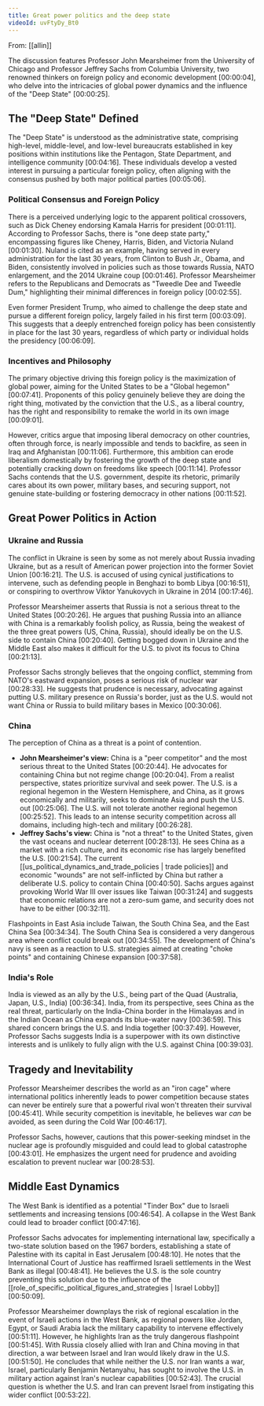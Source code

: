 ```yaml
---
title: Great power politics and the deep state
videoId: uvFtyDy_Bt0
---
```


From: [[allin]] <br/> 

The discussion features Professor John Mearsheimer from the University of Chicago and Professor Jeffrey Sachs from Columbia University, two renowned thinkers on foreign policy and economic development <a class="yt-timestamp" data-t="00:00:04">[00:00:04]</a>, who delve into the intricacies of global power dynamics and the influence of the "Deep State" <a class="yt-timestamp" data-t="00:00:25">[00:00:25]</a>.

## The "Deep State" Defined

The "Deep State" is understood as the administrative state, comprising high-level, middle-level, and low-level bureaucrats established in key positions within institutions like the Pentagon, State Department, and intelligence community <a class="yt-timestamp" data-t="00:04:16">[00:04:16]</a>. These individuals develop a vested interest in pursuing a particular foreign policy, often aligning with the consensus pushed by both major political parties <a class="yt-timestamp" data-t="00:05:06">[00:05:06]</a>.

### Political Consensus and Foreign Policy

There is a perceived underlying logic to the apparent political crossovers, such as Dick Cheney endorsing Kamala Harris for president <a class="yt-timestamp" data-t="00:01:11">[00:01:11]</a>. According to Professor Sachs, there is "one deep state party," encompassing figures like Cheney, Harris, Biden, and Victoria Nuland <a class="yt-timestamp" data-t="00:01:30">[00:01:30]</a>. Nuland is cited as an example, having served in every administration for the last 30 years, from Clinton to Bush Jr., Obama, and Biden, consistently involved in policies such as those towards Russia, NATO enlargement, and the 2014 Ukraine coup <a class="yt-timestamp" data-t="00:01:46">[00:01:46]</a>. Professor Mearsheimer refers to the Republicans and Democrats as "Tweedle Dee and Tweedle Dum," highlighting their minimal differences in foreign policy <a class="yt-timestamp" data-t="00:02:55">[00:02:55]</a>.

Even former President Trump, who aimed to challenge the deep state and pursue a different foreign policy, largely failed in his first term <a class="yt-timestamp" data-t="00:03:09">[00:03:09]</a>. This suggests that a deeply entrenched foreign policy has been consistently in place for the last 30 years, regardless of which party or individual holds the presidency <a class="yt-timestamp" data-t="00:06:09">[00:06:09]</a>.

### Incentives and Philosophy

The primary objective driving this foreign policy is the maximization of global power, aiming for the United States to be a "Global hegemon" <a class="yt-timestamp" data-t="00:07:41">[00:07:41]</a>. Proponents of this policy genuinely believe they are doing the right thing, motivated by the conviction that the U.S., as a liberal country, has the right and responsibility to remake the world in its own image <a class="yt-timestamp" data-t="00:09:01">[00:09:01]</a>.

However, critics argue that imposing liberal democracy on other countries, often through force, is nearly impossible and tends to backfire, as seen in Iraq and Afghanistan <a class="yt-timestamp" data-t="00:11:06">[00:11:06]</a>. Furthermore, this ambition can erode liberalism domestically by fostering the growth of the deep state and potentially cracking down on freedoms like speech <a class="yt-timestamp" data-t="00:11:14">[00:11:14]</a>. Professor Sachs contends that the U.S. government, despite its rhetoric, primarily cares about its own power, military bases, and securing support, not genuine state-building or fostering democracy in other nations <a class="yt-timestamp" data-t="00:11:52">[00:11:52]</a>.

## Great Power Politics in Action

### Ukraine and Russia

The conflict in Ukraine is seen by some as not merely about Russia invading Ukraine, but as a result of American power projection into the former Soviet Union <a class="yt-timestamp" data-t="00:16:21">[00:16:21]</a>. The U.S. is accused of using cynical justifications to intervene, such as defending people in Benghazi to bomb Libya <a class="yt-timestamp" data-t="00:16:51">[00:16:51]</a>, or conspiring to overthrow Viktor Yanukovych in Ukraine in 2014 <a class="yt-timestamp" data-t="00:17:46">[00:17:46]</a>.

Professor Mearsheimer asserts that Russia is not a serious threat to the United States <a class="yt-timestamp" data-t="00:20:26">[00:20:26]</a>. He argues that pushing Russia into an alliance with China is a remarkably foolish policy, as Russia, being the weakest of the three great powers (US, China, Russia), should ideally be on the U.S. side to contain China <a class="yt-timestamp" data-t="00:20:40">[00:20:40]</a>. Getting bogged down in Ukraine and the Middle East also makes it difficult for the U.S. to pivot its focus to China <a class="yt-timestamp" data-t="00:21:13">[00:21:13]</a>.

Professor Sachs strongly believes that the ongoing conflict, stemming from NATO's eastward expansion, poses a serious risk of nuclear war <a class="yt-timestamp" data-t="00:28:33">[00:28:33]</a>. He suggests that prudence is necessary, advocating against putting U.S. military presence on Russia's border, just as the U.S. would not want China or Russia to build military bases in Mexico <a class="yt-timestamp" data-t="00:30:06">[00:30:06]</a>.

### China

The perception of China as a threat is a point of contention.
*   **John Mearsheimer's view:** China is a "peer competitor" and the most serious threat to the United States <a class="yt-timestamp" data-t="00:20:44">[00:20:44]</a>. He advocates for containing China but not regime change <a class="yt-timestamp" data-t="00:20:04">[00:20:04]</a>. From a realist perspective, states prioritize survival and seek power. The U.S. is a regional hegemon in the Western Hemisphere, and China, as it grows economically and militarily, seeks to dominate Asia and push the U.S. out <a class="yt-timestamp" data-t="00:25:06">[00:25:06]</a>. The U.S. will not tolerate another regional hegemon <a class="yt-timestamp" data-t="00:25:52">[00:25:52]</a>. This leads to an intense security competition across all domains, including high-tech and military <a class="yt-timestamp" data-t="00:26:28">[00:26:28]</a>.
*   **Jeffrey Sachs's view:** China is "not a threat" to the United States, given the vast oceans and nuclear deterrent <a class="yt-timestamp" data-t="00:28:13">[00:28:13]</a>. He sees China as a market with a rich culture, and its economic rise has largely benefited the U.S. <a class="yt-timestamp" data-t="00:21:54">[00:21:54]</a>. The current [[us_political_dynamics_and_trade_policies | trade policies]] and economic "wounds" are not self-inflicted by China but rather a deliberate U.S. policy to contain China <a class="yt-timestamp" data-t="00:40:50">[00:40:50]</a>. Sachs argues against provoking World War III over issues like Taiwan <a class="yt-timestamp" data-t="00:31:24">[00:31:24]</a> and suggests that economic relations are not a zero-sum game, and security does not have to be either <a class="yt-timestamp" data-t="00:32:11">[00:32:11]</a>.

Flashpoints in East Asia include Taiwan, the South China Sea, and the East China Sea <a class="yt-timestamp" data-t="00:34:34">[00:34:34]</a>. The South China Sea is considered a very dangerous area where conflict could break out <a class="yt-timestamp" data-t="00:34:55">[00:34:55]</a>. The development of China's navy is seen as a reaction to U.S. strategies aimed at creating "choke points" and containing Chinese expansion <a class="yt-timestamp" data-t="00:37:58">[00:37:58]</a>.

### India's Role

India is viewed as an ally by the U.S., being part of the Quad (Australia, Japan, U.S., India) <a class="yt-timestamp" data-t="00:36:34">[00:36:34]</a>. India, from its perspective, sees China as the real threat, particularly on the India-China border in the Himalayas and in the Indian Ocean as China expands its blue-water navy <a class="yt-timestamp" data-t="00:36:59">[00:36:59]</a>. This shared concern brings the U.S. and India together <a class="yt-timestamp" data-t="00:37:49">[00:37:49]</a>. However, Professor Sachs suggests India is a superpower with its own distinctive interests and is unlikely to fully align with the U.S. against China <a class="yt-timestamp" data-t="00:39:03">[00:39:03]</a>.

## Tragedy and Inevitability

Professor Mearsheimer describes the world as an "iron cage" where international politics inherently leads to power competition because states can never be entirely sure that a powerful rival won't threaten their survival <a class="yt-timestamp" data-t="00:45:41">[00:45:41]</a>. While security competition is inevitable, he believes war *can* be avoided, as seen during the Cold War <a class="yt-timestamp" data-t="00:46:17">[00:46:17]</a>.

Professor Sachs, however, cautions that this power-seeking mindset in the nuclear age is profoundly misguided and could lead to global catastrophe <a class="yt-timestamp" data-t="00:43:01">[00:43:01]</a>. He emphasizes the urgent need for prudence and avoiding escalation to prevent nuclear war <a class="yt-timestamp" data-t="00:28:53">[00:28:53]</a>.

## Middle East Dynamics

The West Bank is identified as a potential "Tinder Box" due to Israeli settlements and increasing tensions <a class="yt-timestamp" data-t="00:46:54">[00:46:54]</a>. A collapse in the West Bank could lead to broader conflict <a class="yt-timestamp" data-t="00:47:16">[00:47:16]</a>.

Professor Sachs advocates for implementing international law, specifically a two-state solution based on the 1967 borders, establishing a state of Palestine with its capital in East Jerusalem <a class="yt-timestamp" data-t="00:48:10">[00:48:10]</a>. He notes that the International Court of Justice has reaffirmed Israeli settlements in the West Bank as illegal <a class="yt-timestamp" data-t="00:48:41">[00:48:41]</a>. He believes the U.S. is the sole country preventing this solution due to the influence of the [[role_of_specific_political_figures_and_strategies | Israel Lobby]] <a class="yt-timestamp" data-t="00:50:09">[00:50:09]</a>.

Professor Mearsheimer downplays the risk of regional escalation in the event of Israeli actions in the West Bank, as regional powers like Jordan, Egypt, or Saudi Arabia lack the military capability to intervene effectively <a class="yt-timestamp" data-t="00:51:11">[00:51:11]</a>. However, he highlights Iran as the truly dangerous flashpoint <a class="yt-timestamp" data-t="00:51:45">[00:51:45]</a>. With Russia closely allied with Iran and China moving in that direction, a war between Israel and Iran would likely draw in the U.S. <a class="yt-timestamp" data-t="00:51:50">[00:51:50]</a>. He concludes that while neither the U.S. nor Iran wants a war, Israel, particularly Benjamin Netanyahu, has sought to involve the U.S. in military action against Iran's nuclear capabilities <a class="yt-timestamp" data-t="00:52:43">[00:52:43]</a>. The crucial question is whether the U.S. and Iran can prevent Israel from instigating this wider conflict <a class="yt-timestamp" data-t="00:53:22">[00:53:22]</a>.